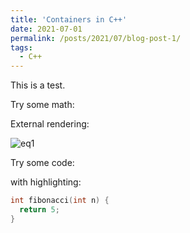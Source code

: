 ```yaml
---
title: 'Containers in C++'
date: 2021-07-01
permalink: /posts/2021/07/blog-post-1/
tags:
  - C++
---
```


This is a test.

Try some math:

External rendering:

![eq1](https://latex.codecogs.com/svg.image?y=mx&plus;b&space;)

Try some code:


with highlighting:
```cpp
int fibonacci(int n) {
  return 5;
}
```

